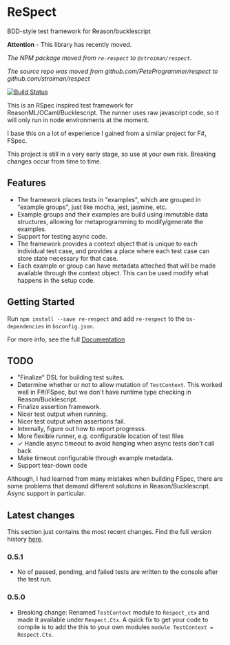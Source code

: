 # ReSpect

BDD-style test framework for Reason/bucklescript

__Attention__ - This library has recently moved.

_The NPM package moved from `re-respect` to `@stroiman/respect`._

_The source repo was moved from github.com/PeteProgrammer/respect to
github.com/stroiman/respect_

[![Build Status](https://travis-ci.org/stroiman/respect.svg?branch=master)](https://travis-ci.org/stroiman/respect)

This is an RSpec inspired test framework for ReasonML/OCaml/Bucklescript. The
runner uses raw javascript code, so it will only run in node environments at the moment.

I base this on a lot of experience I gained from a similar project for F#, FSpec.

This project is still in a very early stage, so use at your own risk. Breaking
changes occur from time to time.

## Features

 * The framework places tests in "examples", which are grouped in "example
     groups", just like mocha, jest, jasmine, etc.
 * Example groups and their examples are build using immutable data structures,
     allowing for metaprogramming to modify/generate the examples.
 * Support for testing async code.
 * The framework provides a context object that is unique to each individual
     test case, and provides a place where each test case can store state
     necessary for that case.
 * Each example or group can have metadata atteched that will be made available
     through the context object. This can be used modify what happens in the
     setup code.

## Getting Started

Run `npm install --save re-respect` and add `re-respect` to the `bs-dependencies` in `bsconfig.json`.

For more info, see the full [Documentation](https://github.com/PeteProgrammer/respect/blob/master/Documentation.md)

## TODO

 * "Finalize" DSL for building test suites.
 * Determine whether or not to allow mutation of `TestContext`. This worked well
     in F#/FSpec, but we don't have runtime type checking in Reason/Bucklescript.
 * Finalize assertion framework.
 * Nicer test output when running.
 * Nicer test output when assertions fail.
 * Internally, figure out how to report progresss.
 * More flexible runner, e.g. configurable location of test files
 * ✓ Handle async timeout to avoid hanging when async tests don't call back
 * Make timeout configurable through example metadata.
 * Support tear-down code

Although, I had learned from many mistakes when building FSpec, there are some
problems that demand different solutions in Reason/Bucklescript. Async support
in particular.

## Latest changes

This section just contains the most recent changes. Find the full version
history [here](https://github.com/PeteProgrammer/respect/blob/master/CHANGELOG.md).

### 0.5.1

 * No of passed, pending, and failed tests are written to the console after the
     test run.

### 0.5.0

 * Breaking change: Renamed `TestContext` module to `Respect_ctx` and made it
     available under `Respect.Ctx`. A quick fix to get your code to compile
     is to add the this to your own modules `module TestContext = Respect.Ctx`.


